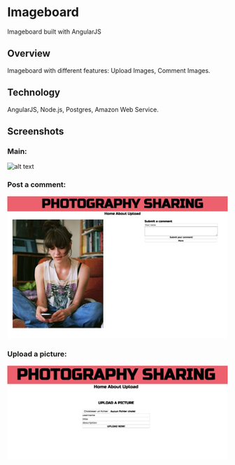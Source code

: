 # Imageboard
Imageboard built with AngularJS

## Overview
Imageboard with different features: Upload Images, Comment Images. 

## Technology 
AngularJS, Node.js, Postgres, Amazon Web Service. 

## Screenshots

### Main:
![alt text](/public/Images/ImageBoard_Main.png "Description goes here")

### Post a comment: 
![alt text](/public/Images/Imageboard_Pic.png "Description goes here")

### Upload a picture: 
![alt text](/public/Images/Imageboard_Upload.png "Description goes here")


